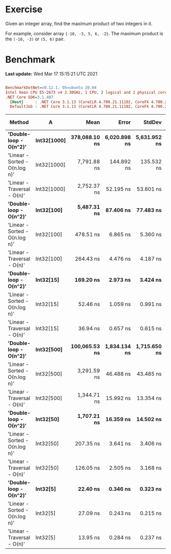 ﻿# Exercise
Given an integer array, find the maximum product of two integers in it.

For example, consider array `{-10, -3, 5, 6, -2}`. 
The maximum product is the `(-10, -3)` or `(5, 6)` pair.

# Benchmark

**Last update:** Wed Mar 17 15:15:21 UTC 2021

``` ini

BenchmarkDotNet=v0.12.1, OS=ubuntu 20.04
Intel Xeon CPU E5-2673 v4 2.30GHz, 1 CPU, 2 logical and 2 physical cores
.NET Core SDK=3.1.407
  [Host]     : .NET Core 3.1.13 (CoreCLR 4.700.21.11102, CoreFX 4.700.21.11602), X64 RyuJIT
  DefaultJob : .NET Core 3.1.13 (CoreCLR 4.700.21.11102, CoreFX 4.700.21.11602), X64 RyuJIT


```
|                         Method |           A |          Mean |        Error |       StdDev | Gen 0 | Gen 1 | Gen 2 | Allocated |
|------------------------------- |------------ |--------------:|-------------:|-------------:|------:|------:|------:|----------:|
|         **&#39;Double-loop - O(n^2)&#39;** | **Int32[1000]** | **378,088.10 ns** | **6,020.898 ns** | **5,631.952 ns** |     **-** |     **-** |     **-** |         **-** |
| &#39;Linear - Sorted - O(n.log n)&#39; | Int32[1000] |   7,791.88 ns |   144.892 ns |   135.532 ns |     - |     - |     - |         - |
|    &#39;Linear - Traversal - O(n)&#39; | Int32[1000] |   2,752.37 ns |    52.195 ns |    53.601 ns |     - |     - |     - |         - |
|         **&#39;Double-loop - O(n^2)&#39;** |  **Int32[100]** |   **5,487.31 ns** |    **87.406 ns** |    **77.483 ns** |     **-** |     **-** |     **-** |         **-** |
| &#39;Linear - Sorted - O(n.log n)&#39; |  Int32[100] |     478.51 ns |     6.865 ns |     5.360 ns |     - |     - |     - |         - |
|    &#39;Linear - Traversal - O(n)&#39; |  Int32[100] |     264.43 ns |     4.476 ns |     4.187 ns |     - |     - |     - |         - |
|         **&#39;Double-loop - O(n^2)&#39;** |   **Int32[15]** |     **169.20 ns** |     **2.973 ns** |     **3.424 ns** |     **-** |     **-** |     **-** |         **-** |
| &#39;Linear - Sorted - O(n.log n)&#39; |   Int32[15] |      52.46 ns |     1.059 ns |     0.991 ns |     - |     - |     - |         - |
|    &#39;Linear - Traversal - O(n)&#39; |   Int32[15] |      36.94 ns |     0.657 ns |     0.615 ns |     - |     - |     - |         - |
|         **&#39;Double-loop - O(n^2)&#39;** |  **Int32[500]** | **100,065.53 ns** | **1,834.134 ns** | **1,715.650 ns** |     **-** |     **-** |     **-** |       **1 B** |
| &#39;Linear - Sorted - O(n.log n)&#39; |  Int32[500] |   3,291.59 ns |    46.488 ns |    43.485 ns |     - |     - |     - |         - |
|    &#39;Linear - Traversal - O(n)&#39; |  Int32[500] |   1,344.71 ns |    15.992 ns |    13.354 ns |     - |     - |     - |         - |
|         **&#39;Double-loop - O(n^2)&#39;** |   **Int32[50]** |   **1,707.21 ns** |    **16.359 ns** |    **14.502 ns** |     **-** |     **-** |     **-** |         **-** |
| &#39;Linear - Sorted - O(n.log n)&#39; |   Int32[50] |     207.35 ns |     3.641 ns |     3.406 ns |     - |     - |     - |         - |
|    &#39;Linear - Traversal - O(n)&#39; |   Int32[50] |     126.05 ns |     2.505 ns |     3.168 ns |     - |     - |     - |         - |
|         **&#39;Double-loop - O(n^2)&#39;** |    **Int32[5]** |      **22.40 ns** |     **0.346 ns** |     **0.323 ns** |     **-** |     **-** |     **-** |         **-** |
| &#39;Linear - Sorted - O(n.log n)&#39; |    Int32[5] |      27.09 ns |     0.243 ns |     0.215 ns |     - |     - |     - |         - |
|    &#39;Linear - Traversal - O(n)&#39; |    Int32[5] |      13.95 ns |     0.284 ns |     0.237 ns |     - |     - |     - |         - |
